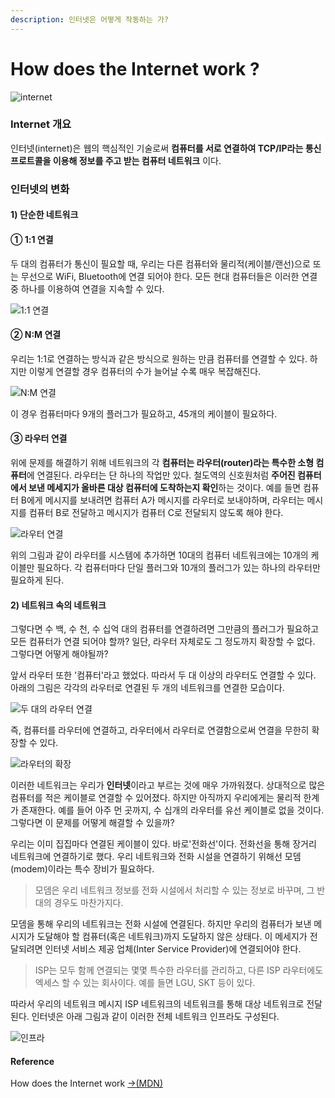 ```yaml
---
description: 인터넷은 어떻게 작동하는 가?
---
```


# How does the Internet work ?

![internet](../.gitbook/assets/.png.png)

### Internet 개요

인터넷\(internet\)은 웹의 핵심적인 기술로써 **컴퓨터를 서로 연결하여 TCP/IP라는 통신 프로트콜을 이용해 정보를 주고 받는 컴퓨터 네트워크** 이다.

### 인터넷의 변화

#### 1\) 단순한 네트워크

#### **① 1:1 연결**

두 대의 컴퓨터가 통신이 필요할 때, 우리는 다른 컴퓨터와 물리적\(케이블/랜선\)으로 또는 무선으로 WiFi, Bluetooth에 연결 되어야 한다. 모든 현대 컴퓨터들은 이러한 연결 중 하나를 이용하여 연결을 지속할 수 있다.

![1:1 &#xC5F0;&#xACB0;](../.gitbook/assets/1_1.png)

#### **② N:M 연결**

우리는 1:1로 연결하는 방식과 같은 방식으로 원하는 만큼 컴퓨터를 연결할 수 있다. 하지만 이렇게 연결할 경우 컴퓨터의 수가 늘어날 수록 매우 복잡해진다.

![N:M &#xC5F0;&#xACB0;](../.gitbook/assets/_-.png)

이 경우 컴퓨터마다 9개의 플러그가 필요하고, 45개의 케이블이 필요하다.

#### **③ 라우터 연결**

위에 문제를 해결하기 위해 네트워크의 각 **컴퓨터는 라우터\(router\)라는 특수한 소형 컴퓨터**에 연결된다. 라우터는 단 하나의 작업만 있다. 철도역의 신호원처럼 **주어진 컴퓨터에서 보낸 메세지가 올바른 대상 컴퓨터에 도착하는지 확인**하는 것이다. 예를 들면 컴퓨터 B에게 메시지를 보내려면 컴퓨터 A가 메시지를 라우터로 보내야하며, 라우터는 메시지를 컴퓨터 B로 전달하고 메시지가 컴퓨터 C로 전달되지 않도록 해야 한다.

![&#xB77C;&#xC6B0;&#xD130; &#xC5F0;&#xACB0;](../.gitbook/assets/router.png)

위의 그림과 같이 라우터를 시스템에 추가하면 10대의 컴퓨터 네트워크에는 10개의 케이블만 필요하다. 각 컴퓨터마다 단일 플러그와 10개의 플러그가 있는 하나의 라우터만 필요하게 된다.

#### 2\) 네트워크 속의 네트워크

그렇다면 수 백, 수 천, 수 십억 대의 컴퓨터를 연결하려면 그만큼의 플러그가 필요하고 모든 컴퓨터가 연결 되어야 할까? 일단, 라우터 자체로도 그 정도까지 확장할 수 없다. 그렇다면 어떻게 해야될까?

앞서 라우터 또한 '컴퓨터'라고 했었다. 따라서 두 대 이상의 라우터도 연결할 수 있다. 아래의 그림은 각각의 라우터로 연결된 두 개의 네트워크를 연결한 모습이다.

![&#xB450; &#xB300;&#xC758; &#xB77C;&#xC6B0;&#xD130; &#xC5F0;&#xACB0;](../.gitbook/assets/router2.png)

즉, 컴퓨터를 라우터에 연결하고, 라우터에서 라우터로 연결함으로써 연결을 무한히 확장할 수 있다.

![&#xB77C;&#xC6B0;&#xD130;&#xC758; &#xD655;&#xC7A5;](../.gitbook/assets/router3.png)

이러한 네트워크는 우리가 **인터넷**이라고 부르는 것에 매우 가까워졌다. 상대적으로 많은 컴퓨터를 적은 케이블로 연결할 수 있어졌다. 하지만 아직까지 우리에게는 물리적 한계가 존재한다. 예를 들어 아주 먼 곳까지, 수 십개의 라우터를 유선 케이블로 없을 것이다. 그렇다면 이 문제를 어떻게 해결할 수 있을까?

우리는 이미 집집마다 연결된 케이블이 있다. 바로'전화선'이다. 전화선을 통해 장거리 네트워크에 연결하기로 했다. 우리 네트워크와 전화 시설을 연결하기 위해선 모뎀\(modem\)이라는 특수 장비가 필요하다.

> 모뎀은 우리 네트워크 정보를 전화 시설에서 처리할 수 있는 정보로 바꾸며, 그 반대의 경우도 마찬가지다.

모뎀을 통해 우리의 네트워크는 전화 시설에 연결된다. 하지만 우리의 컴퓨터가 보낸 메시지가 도달해야 할 컴퓨터\(혹은 네트워크\)까지 도달하지 않은 상태다. 이 메세지가 전달되려면 인터넷 서비스 제공 업체\(Inter Service Provider\)에 연결되어야 한다.

> ISP는 모두 함께 연결되는 몇몇 특수한 라우터를 관리하고, 다른 ISP 라우터에도 엑세스 할 수 있는 회사이다. 예를 들면 LGU, SKT 등이 있다.

따라서 우리의 네트워크 메시지 ISP 네트워크의 네트워크를 통해 대상 네트워크로 전달된다. 인터넷은 아래 그림과 같이 이러한 전체 네트워크 인프라도 구성된다.

![&#xC778;&#xD504;&#xB77C;](../.gitbook/assets/infra.png)

####  Reference

How does the Internet work [→\(MDN\)](https://developer.mozilla.org/en-US/docs/Learn/Common_questions/How_does_the_Internet_work)

